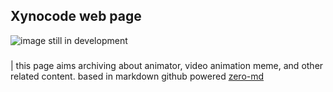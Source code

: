 ## Xynocode web page
![image](https://github.com/Xynocode/xynocode.github.io/assets/91467886/feb60f98-6e51-4d18-9a02-92d786ed7733)
still in development
###
|
this page aims archiving about animator, video animation meme, and other related content. based in markdown github powered [zero-md](https://github.com/zerodevx/zero-md)